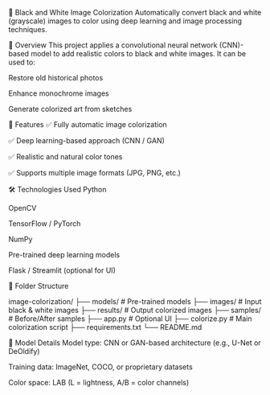 🎨 Black and White Image Colorization
Automatically convert black and white (grayscale) images to color using deep learning and image processing techniques.

🧠 Overview
This project applies a convolutional neural network (CNN)-based model to add realistic colors to black and white images. It can be used to:

Restore old historical photos

Enhance monochrome images

Generate colorized art from sketches

📌 Features
✅ Fully automatic image colorization

✅ Deep learning-based approach (CNN / GAN)

✅ Realistic and natural color tones

✅ Supports multiple image formats (JPG, PNG, etc.)

🛠 Technologies Used
Python

OpenCV

TensorFlow / PyTorch

NumPy

Pre-trained deep learning models

Flask / Streamlit (optional for UI)

📁 Folder Structure

image-colorization/
├── models/           # Pre-trained models
├── images/           # Input black & white images
├── results/          # Output colorized images
├── samples/          # Before/After samples
├── app.py            # Optional UI
├── colorize.py       # Main colorization script
├── requirements.txt
└── README.md

🧪 Model Details
Model type: CNN or GAN-based architecture (e.g., U-Net or DeOldify)

Training data: ImageNet, COCO, or proprietary datasets

Color space: LAB (L = lightness, A/B = color channels)
